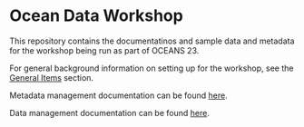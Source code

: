 
# Ocean Data Workshop

This repository contains the documentatinos and sample data and metadata for the workshop being run as part of OCEANS 23.

For general background information on setting up for the workshop, see the [General Items](GENERAL_ITEMS.md) section.

Metadata management documentation can be found [here](METADATA_MANAGEMENT.md).

Data management documentation can be found [here](DATA_MANAGEMENT.md).

